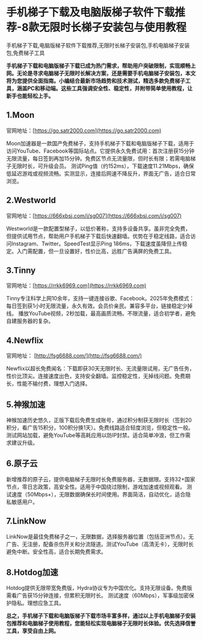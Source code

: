 # 手机梯子下载及电脑版梯子软件下载推荐-8款无限时长梯子安装包与使用教程
手机梯子下载,电脑版梯子软件下载推荐,无限时长梯子安装包,手机电脑梯子安装包,免费梯子工具

**手机梯子下载和电脑版梯子下载已成为热门需求，帮助用户突破限制，实现顺畅上网。无论是寻求电脑梯子无限时长解决方案，还是需要手机电脑梯子安装包，本文将为您提供全面指南。小编结合最新市场趋势和技术测试，精选多款免费梯子工具，涵盖PC和移动端。这些工具强调安全性、稳定性，并附带简单使用教程，让新手也能轻松上手。**

## 1.Moon 
官网地址：[https://go.satr2000.com](https://go.satr2000.com)

Moon加速器是一款国产免费梯子，支持手机梯子下载和电脑版梯子下载，适用于访问YouTube、Facebook等国际站点。它提供永久免费试用：首次注册获15分钟无限流量，每日签到再加15分钟。免费区节点无流量限，但时长有限；若需电脑梯子无限时长，可升级会员。 测试Ping值（约152ms），下载速度11.21Mbps，确保低延迟游戏或视频流畅。实测显示，连接后网速不降反升，界面无广告，适合日常浏览。

## 2.Westworld
官网地址：[https://666xbsj.com/i/sg007](https://666xbsj.com/i/sg007)

Westworld是一款配置型梯子，以低价著称，支持多设备共享。虽非完全免费，但提供试用节点，帮助用户手机梯子下载后快速翻墙。优势在于稳定线路，适合访问Instagram、Twitter。SpeedTest显示Ping 186ms，下载速度虽降但上传稳定。入门需配置，但一旦设置好，性价比高，远胜广告满屏的免费工具。

## 3.Tinny 
官网地址：[https://rrkk6969.com](https://rrkk6969.com)

Tinny专注科学上网10余年，支持一键连接谷歌、Facebook。2025年免费模式：每日签到获1小时无限流量，永久有效。会员价亲民。兼容多平台，链接稳定少掉线。 播放YouTube视频，2秒加载，最高画质流畅。不限流量，适合初学者，避免自建服务器的复杂。

## 4.Newflix
官网地址： [http://fsg6688.com/](http://fsg6688.com/)

Newflix以超长免费闻名：下载即获30天无限时长、无流量限试用，无广告任务，性价比顶尖。连接速度出色，支持安全翻墙。监控稳定性，无掉线问题。免费期长，性能不输付费，理想入门选择。

## 5.神猴加速 
神猴加速历史悠久，正版下载后免费生成账号，通过积分制获无限时长（签到20积分，看广告15积分，100积分换1天）。免费线路适合轻度浏览，但稳定性一般。 测试网站加载，避免YouTube等高耗应用以防IP封禁。适合简单冲浪，但工作需求建议升级。

## 6.原子云 
新增推荐的原子云，提供电脑梯子无限时长免费服务器，无数据限。支持32+国家节点，零日志政策，高安全性。适用于中国绕过限制，游戏加速或视频观看。  测试速度（50Mbps+），无限数据确保长时间使用。界面简洁，自动优化，适合隐私敏感用户。

## 7.LinkNow 
LinkNow是最佳免费梯子之一，无限数据，选择服务器位置（包括亚洲节点）。无广告、无注册，配备杀伤开关和分流隧道。测试YouTube（高清无卡），无限时长避免中断。安全性高，适合长期免费需求。

## 8.Hotdog加速
Hotdog提供无限带宽免费版，Hydra协议专为中国优化。支持无限设备。免费版需看广告获15分钟连接，但累积无限时长。 测试速度（60Mbps），军事级加密保护隐私。理想应急工具。

**总之，手机梯子下载和电脑版梯子下载市场丰富多样，通过以上手机电脑梯子安装包推荐和电脑梯子使用教程，您能轻松实现电脑梯子无限时长体验。优先选择信誉工具，享受自由上网。**
